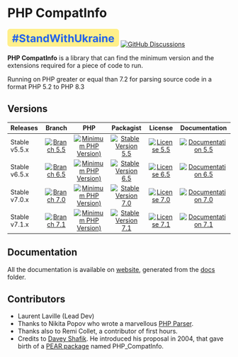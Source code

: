 <!-- markdownlint-disable MD013 -->
# PHP CompatInfo

[![StandWithUkraine](https://raw.githubusercontent.com/vshymanskyy/StandWithUkraine/main/badges/StandWithUkraine.svg)](https://github.com/vshymanskyy/StandWithUkraine/blob/main/docs/README.md)
[![GitHub Discussions](https://img.shields.io/github/discussions/llaville/php-compatinfo)](https://github.com/llaville/php-compatinfo/discussions)

**PHP CompatInfo** is a library that can find the minimum version and the extensions required for a piece of code to run.

Running on PHP greater or equal than 7.2 for parsing source code in a format PHP 5.2 to PHP 8.3

## Versions

| Releases        |                   Branch                    |                              PHP                              |                         Packagist                         |                    License                     |                          Documentation                           |
|:----------------|:-------------------------------------------:|:-------------------------------------------------------------:|:---------------------------------------------------------:|:----------------------------------------------:|:----------------------------------------------------------------:|
| Stable v5.5.x   | [![Branch 5.5][Branch_55x-img]][Branch_55x] | [![Minimum PHP Version)][PHPVersion_55x-img]][PHPVersion_55x] | [![Stable Version 5.5][Packagist_55x-img]][Packagist_55x] | [![License 5.5][License_55x-img]][License_55x] | [![Documentation 5.5][Documentation_55x-img]][Documentation_55x] |
| Stable v6.5.x   | [![Branch 6.5][Branch_65x-img]][Branch_65x] | [![Minimum PHP Version)][PHPVersion_65x-img]][PHPVersion_65x] | [![Stable Version 6.5][Packagist_65x-img]][Packagist_65x] | [![License 6.5][License_65x-img]][License_65x] | [![Documentation 6.5][Documentation_65x-img]][Documentation_65x] |
| Stable v7.0.x   | [![Branch 7.0][Branch_70x-img]][Branch_70x] | [![Minimum PHP Version)][PHPVersion_70x-img]][PHPVersion_70x] | [![Stable Version 7.0][Packagist_70x-img]][Packagist_70x] | [![License 7.0][License_70x-img]][License_70x] | [![Documentation 7.0][Documentation_70x-img]][Documentation_70x] |
| Stable v7.1.x   | [![Branch 7.1][Branch_71x-img]][Branch_71x] | [![Minimum PHP Version)][PHPVersion_71x-img]][PHPVersion_71x] | [![Stable Version 7.1][Packagist_71x-img]][Packagist_71x] | [![License 7.1][License_71x-img]][License_71x] | [![Documentation 7.1][Documentation_71x-img]][Documentation_71x] |

[Branch_55x-img]: https://img.shields.io/badge/branch-5.5-orange
[Branch_55x]: https://github.com/llaville/php-compatinfo/tree/5.5
[PHPVersion_55x-img]: https://img.shields.io/packagist/php-v/bartlett/php-compatinfo/5.5.6
[PHPVersion_55x]: https://www.php.net/supported-versions.php
[Packagist_55x-img]: https://img.shields.io/badge/packagist-v5.5.6-blue
[Packagist_55x]: https://packagist.org/packages/bartlett/php-compatinfo
[License_55x-img]: https://img.shields.io/packagist/l/bartlett/php-compatinfo
[License_55x]: https://github.com/llaville/php-compatinfo/blob/5.5/LICENSE
[Documentation_55x-img]: https://img.shields.io/badge/documentation-v5.5-green
[Documentation_55x]: https://github.com/llaville/php-compatinfo/tree/5.5/docs

[Branch_65x-img]: https://img.shields.io/badge/branch-6.5-orange
[Branch_65x]: https://github.com/llaville/php-compatinfo/tree/6.5
[PHPVersion_65x-img]: https://img.shields.io/packagist/php-v/bartlett/php-compatinfo/6.5.5
[PHPVersion_65x]: https://www.php.net/supported-versions.php
[Packagist_65x-img]: https://img.shields.io/badge/packagist-v6.5.5-blue
[Packagist_65x]: https://packagist.org/packages/bartlett/php-compatinfo
[License_65x-img]: https://img.shields.io/packagist/l/bartlett/php-compatinfo
[License_65x]: https://github.com/llaville/php-compatinfo/blob/6.5/LICENSE
[Documentation_65x-img]: https://img.shields.io/badge/documentation-v6.5-green
[Documentation_65x]: https://github.com/llaville/php-compatinfo/tree/6.5/docs

[Branch_70x-img]: https://img.shields.io/badge/branch-7.0-orange
[Branch_70x]: https://github.com/llaville/php-compatinfo/tree/7.0
[PHPVersion_70x-img]: https://img.shields.io/packagist/php-v/bartlett/php-compatinfo/7.0.1
[PHPVersion_70x]: https://www.php.net/supported-versions.php
[Packagist_70x-img]: https://img.shields.io/badge/packagist-v7.0.3-blue
[Packagist_70x]: https://packagist.org/packages/bartlett/php-compatinfo
[License_70x-img]: https://img.shields.io/packagist/l/bartlett/php-compatinfo
[License_70x]: https://github.com/llaville/php-compatinfo/blob/7.0/LICENSE
[Documentation_70x-img]: https://img.shields.io/badge/documentation-v7.0-green
[Documentation_70x]: https://github.com/llaville/php-compatinfo/tree/7.0/docs

[Branch_71x-img]: https://img.shields.io/badge/branch-7.1-orange
[Branch_71x]: https://github.com/llaville/php-compatinfo/tree/7.1
[PHPVersion_71x-img]: https://img.shields.io/packagist/php-v/bartlett/php-compatinfo/7.1.4
[PHPVersion_71x]: https://www.php.net/supported-versions.php
[Packagist_71x-img]: https://img.shields.io/badge/packagist-v7.1.4-blue
[Packagist_71x]: https://packagist.org/packages/bartlett/php-compatinfo
[License_71x-img]: https://img.shields.io/packagist/l/bartlett/php-compatinfo
[License_71x]: https://github.com/llaville/php-compatinfo/blob/7.1/LICENSE
[Documentation_71x-img]: https://img.shields.io/badge/documentation-v7.1-green
[Documentation_71x]: https://github.com/llaville/php-compatinfo/tree/7.1/docs

## Documentation

All the documentation is available on [website](https://llaville.github.io/php-compatinfo/7.1),
generated from the [docs](https://github.com/llaville/php-compatinfo/tree/7.1/docs) folder.

## Contributors

* Laurent Laville (Lead Dev)
* Thanks to Nikita Popov who wrote a marvellous [PHP Parser](https://github.com/nikic/PHP-Parser).
* Thanks also to Remi Collet, a contributor of first hours.
* Credits to [Davey Shafik](https://github.com/dshafik). He introduced his proposal in 2004, that gave birth of a [PEAR package](http://pear.php.net/package/PHP_CompatInfo) named PHP_CompatInfo.
